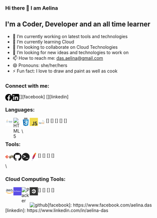 ### Hi there 👋 I am Aelina

## I'm a Coder, Developer and an all time learner

- 🔭 I’m currently working on latest tools and technologies
- 🌱 I’m currently learning Cloud
- 👯 I’m looking to collaborate on Cloud Technologies
- 🤔 I’m looking for new ideas and technologies to work on
- 📫 How to reach me: das.aelina@gmail.com
- 😄 Pronouns: she/her/hers
- ⚡ Fun fact: I love to draw and paint as well as cook 

### Connect with me:

[<img align="left" alt="img | Facebook" width="22px" src="https://github.com/aelinadas/aelinadas/blob/master/images/facebook.svg" />][facebook]
[<img align="left" alt="img | LinkedIn" width="22px" src="https://github.com/aelinadas/aelinadas/blob/master/images/linkedin.svg" />][linkedin]
<br />

### Languages:
[<img align="left" alt="Java" width="26px" src="https://github.com/aelinadas/aelinadas/blob/master/images/java.png" />]
[<img align="left" alt="HTML5" width="26px" src="https://github.com/aelinadas/aelinadas/blob/master/imagess/html.png" />]
[<img align="left" alt="CSS3" width="26px" src="https://github.com/aelinadas/aelinadas/blob/master/images/css.png" />]
[<img align="left" alt="JavaScript" width="26px" src="https://github.com/aelinadas/aelinadas/blob/master/images/javascript.png" />]
[<img align="left" alt="MySQL" width="26px" src="https://github.com/aelinadas/aelinadas/blob/master/images/mysql.png" />]
<br />
<br />\


### Tools:
[<img align="left" alt="Git" width="26px" src="https://github.com/aelinadas/aelinadas/blob/master/images/git.png" />]
[<img align="left" alt="GitHub" width="26px" src="https://github.com/aelinadas/aelinadas/blob/master/images/github.png" />]
[<img align="left" alt="Terminal" width="26px" src="https://github.com/aelinadas/aelinadas/blob/master/images/terminal.png" />]
[<img align="left" alt="Maven" width="26px" src="https://github.com/aelinadas/aelinadas/blob/master/images/maven.png" />]
<br />
<br />\


### Cloud Computing Tools:
[<img align="left" alt="AWS" width="26px" src="https://github.com/aelinadas/aelinadas/blob/master/images/aws.png" />]
[<img align="left" alt="Terraform" width="26px" src="https://github.com/aelinadas/aelinadas/blob/master/images/terraform.png" />]
[<img align="left" alt="Packer" width="26px" src="https://github.com/aelinadas/aelinadas/blob/master/images/packer.png" />]
[<img align="left" alt="CircleCI" width="26px" src="https://github.com/aelinadas/aelinadas/blob/master/images/circleci.png" />]
<br />
<br />


<img align="left" alt="github" src="https://github-readme-stats.vercel.app/api?username=aelinadas&show_icons=true&hide_border=true" />
[facebook]: https://www.facebook.com/aelina.das
[linkedin]: https://www.linkedin.com/in/aelina-das